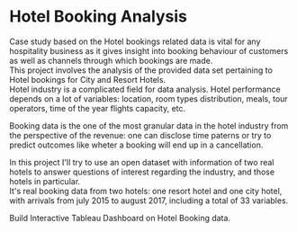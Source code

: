 # Hotel Booking Analysis 

   Case study based on the Hotel bookings related data is vital for any hospitality business as it gives insight into booking behaviour of customers as well as channels through which bookings are made.      
  This project involves the analysis of the provided data set pertaining to Hotel bookings for City and Resort Hotels.  
Hotel industry is a complicated field for data analysis. Hotel performance depends on a lot of variables: location, room types distribution, meals, tour operators, time of the year flights capacity, etc.   

   Booking data is the one of the most granular data in the hotel industry from the perspective of the revenue: one can disclose time paterns or try to predict outcomes like wheter a booking will end up in a cancellation.    
    
   In this project I'll try to use an open dataset with information of two real hotels to answer questions of interest regarding the industry, and those hotels in particular.  
It's real booking data from two hotels: one resort hotel and one city hotel, with arrivals from july 2015 to august 2017, including a total of 33 variables. 


Build Interactive Tableau Dashboard on Hotel Booking data.
